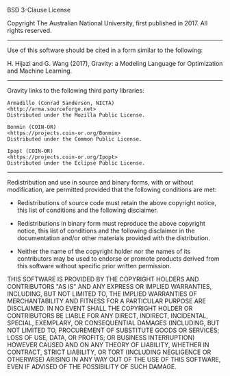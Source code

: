 BSD 3-Clause License

Copyright The Australian National University, first published in 2017.
All rights reserved.

--------------------------------------------------------------------------------

Use of this software should be cited in a form similar to the following:

H. Hijazi and G. Wang (2017), Gravity: a Modeling Language for Optimization and Machine Learning.

--------------------------------------------------------------------------------

Gravity links to the following third party libraries:

    Armadillo (Conrad Sanderson, NICTA)
    <http://arma.sourceforge.net>
    Distributed under the Mozilla Public License.

    Bonmin (COIN-OR)
    <https://projects.coin-or.org/Bonmin>
    Distributed under the Common Public License.

    Ipopt (COIN-OR)
    <https://projects.coin-or.org/Ipopt>
    Distributed under the Eclipse Public License.

--------------------------------------------------------------------------------


Redistribution and use in source and binary forms, with or without
modification, are permitted provided that the following conditions are met:

* Redistributions of source code must retain the above copyright notice, this
  list of conditions and the following disclaimer.

* Redistributions in binary form must reproduce the above copyright notice,
  this list of conditions and the following disclaimer in the documentation
  and/or other materials provided with the distribution.

* Neither the name of the copyright holder nor the names of its
  contributors may be used to endorse or promote products derived from
  this software without specific prior written permission.

THIS SOFTWARE IS PROVIDED BY THE COPYRIGHT HOLDERS AND CONTRIBUTORS "AS IS"
AND ANY EXPRESS OR IMPLIED WARRANTIES, INCLUDING, BUT NOT LIMITED TO, THE
IMPLIED WARRANTIES OF MERCHANTABILITY AND FITNESS FOR A PARTICULAR PURPOSE ARE
DISCLAIMED. IN NO EVENT SHALL THE COPYRIGHT HOLDER OR CONTRIBUTORS BE LIABLE
FOR ANY DIRECT, INDIRECT, INCIDENTAL, SPECIAL, EXEMPLARY, OR CONSEQUENTIAL
DAMAGES (INCLUDING, BUT NOT LIMITED TO, PROCUREMENT OF SUBSTITUTE GOODS OR
SERVICES; LOSS OF USE, DATA, OR PROFITS; OR BUSINESS INTERRUPTION) HOWEVER
CAUSED AND ON ANY THEORY OF LIABILITY, WHETHER IN CONTRACT, STRICT LIABILITY,
OR TORT (INCLUDING NEGLIGENCE OR OTHERWISE) ARISING IN ANY WAY OUT OF THE USE
OF THIS SOFTWARE, EVEN IF ADVISED OF THE POSSIBILITY OF SUCH DAMAGE.
